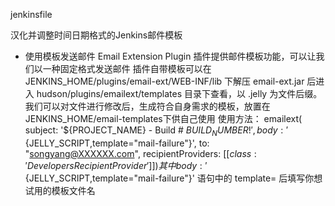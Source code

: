 
jenkinsfile

汉化并调整时间日期格式的Jenkins邮件模板


- 使用模板发送邮件
Email Extension Plugin 插件提供邮件模板功能，可以让我们以一种固定格式发送邮件
插件自带模板可以在 JENKINS_HOME/plugins/email-ext/WEB-INF/lib 下解压 email-ext.jar 后进入 hudson/plugins/emailext/templates 目录下查看，以 .jelly 为文件后缀。
我们可以对文件进行修改后，生成符合自身需求的模板，放置在 JENKINS_HOME/email-templates下供自己使用
使用方法：
emailext(
             subject: '${PROJECT_NAME} - Build # ${BUILD_NUMBER}!',
             body:'${JELLY_SCRIPT,template="mail-failure"}',
             to: "songyang@XXXXXX.com",
             recipientProviders: [[$class: 'DevelopersRecipientProvider']]
        )
其中 body:'${JELLY_SCRIPT,template="mail-failure"}' 语句中的 template= 后填写你想试用的模板文件名
